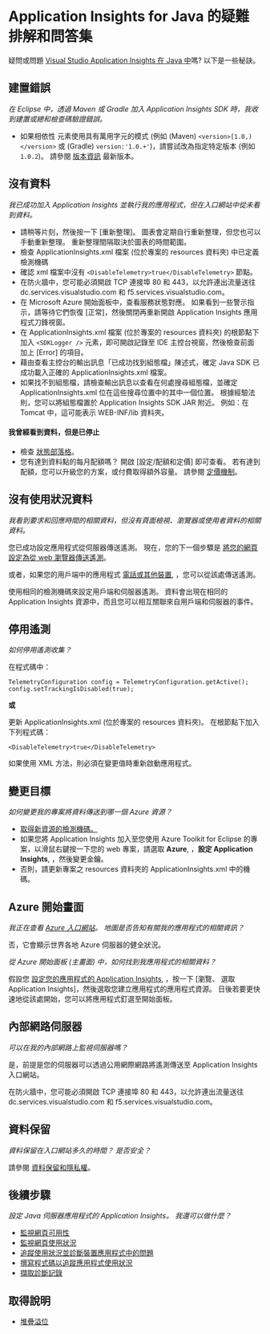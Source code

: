 <properties 
    pageTitle="疑難排解 Java Web 專案中的 Application Insights" 
    description="疑難排解指南 - 使用 Application Insights 監視即時的 Java 應用程式。" 
    services="application-insights" 
    documentationCenter="java"
    authors="alancameronwills" 
    manager="douge"/>

<tags 
    ms.service="application-insights" 
    ms.workload="tbd" 
    ms.tgt_pltfrm="ibiza" 
    ms.devlang="na" 
    ms.topic="article" 
    ms.date="10/21/2015" 
    ms.author="awills"/>
 
# Application Insights for Java 的疑難排解和問答集

疑問或問題 [Visual Studio Application Insights 在 Java 中][java]嗎? 以下是一些秘訣。


## 建置錯誤

*在 Eclipse 中，透過 Maven 或 Gradle 加入 Application Insights SDK 時，我收到建置或總和檢查碼驗證錯誤。*

* 如果相依性 <version> 元素使用具有萬用字元的模式 (例如 (Maven) `<version>[1.0,)</version>` 或 (Gradle) `version:'1.0.+'`)，請嘗試改為指定特定版本 (例如 `1.0.2`)。 請參閱 [版本資訊](app-insights-release-notes-java.md) 最新版本。

## 沒有資料 

*我已成功加入 Application Insights 並執行我的應用程式，但在入口網站中從未看到資料。*

* 請稍等片刻，然後按一下 [重新整理]。 圖表會定期自行重新整理，但您也可以手動重新整理。 重新整理間隔取決於圖表的時間範圍。
* 檢查 ApplicationInsights.xml 檔案 (位於專案的 resources 資料夾) 中已定義檢測機碼
* 確認 xml 檔案中沒有 `<DisableTelemetry>true</DisableTelemetry>` 節點。
* 在防火牆中，您可能必須開啟 TCP 連接埠 80 和 443，以允許連出流量送往 dc.services.visualstudio.com 和 f5.services.visualstudio.com。
* 在 Microsoft Azure 開始面板中，查看服務狀態對應。 如果看到一些警示指示，請等待它們恢復 [正常]，然後關閉再重新開啟 Application Insights 應用程式刀鋒視窗。
* 在 ApplicationInsights.xml 檔案 (位於專案的 resources 資料夾) 的根節點下加入 `<SDKLogger />` 元素，即可開啟記錄至 IDE 主控台視窗，然後檢查前面加上 [Error] 的項目。
* 藉由查看主控台的輸出訊息「已成功找到組態檔」陳述式，確定 Java SDK 已成功載入正確的 ApplicationInsights.xml 檔案。
* 如果找不到組態檔，請檢查輸出訊息以查看在何處搜尋組態檔，並確定 ApplicationInsights.xml 位在這些搜尋位置中的其中一個位置。 根據經驗法則，您可以將組態檔置於 Application Insights SDK JAR 附近。 例如：在 Tomcat 中，這可能表示 WEB-INF/lib 資料夾。



#### 我曾經看到資料，但是已停止

* 檢查 [狀態部落格](http://blogs.msdn.com/b/applicationinsights-status/)。
* 您有達到資料點的每月配額嗎？ 開啟 [設定/配額和定價] 即可查看。 若有達到配額，您可以升級您的方案，或付費取得額外容量。 請參閱 [定價機制](http://azure.microsoft.com/pricing/details/application-insights/)。



## 沒有使用狀況資料

*我看到要求和回應時間的相關資料，但沒有頁面檢視、瀏覽器或使用者資料的相關資料。*

您已成功設定應用程式從伺服器傳送遙測。 現在，您的下一個步驟是 [將您的網頁設定為從 web 瀏覽器傳送遙測][usage]。

或者，如果您的用戶端中的應用程式 [電話或其他裝置][platforms], ，您可以從該處傳送遙測。 

使用相同的檢測機碼來設定用戶端和伺服器遙測。 資料會出現在相同的 Application Insights 資源中，而且您可以相互關聯來自用戶端和伺服器的事件。



## 停用遙測

*如何停用遙測收集？*

在程式碼中：

    TelemetryConfiguration config = TelemetryConfiguration.getActive();
    config.setTrackingIsDisabled(true);


**或** 

更新 ApplicationInsights.xml (位於專案的 resources 資料夾)。 在根節點下加入下列程式碼：

    <DisableTelemetry>true</DisableTelemetry>

如果使用 XML 方法，則必須在變更值時重新啟動應用程式。

## 變更目標

*如何變更我的專案將資料傳送到哪一個 Azure 資源？*

* [取得新資源的檢測機碼。][java]
* 如果您將 Application Insights 加入至您使用 Azure Toolkit for Eclipse 的專案，以滑鼠右鍵按一下您的 web 專案，請選取 **Azure**, ，**設定 Application Insights**, ，然後變更金鑰。
* 否則，請更新專案之 resources 資料夾的 ApplicationInsights.xml 中的機碼。


## Azure 開始畫面

*我正在查看 [Azure 入口網站](http://portal.azure.com)。 地圖是否告知有關我的應用程式的相關資訊？*

否，它會顯示世界各地 Azure 伺服器的健全狀況。

*從 Azure 開始面板 (主畫面) 中，如何找到我應用程式的相關資料？*

假設您 [設定您的應用程式的 Application Insights][java], ，按一下 [瀏覽、 選取 Application Insights]，然後選取您建立應用程式的應用程式資源。 日後若要更快速地從該處開始，您可以將應用程式釘選至開始面板。

## 內部網路伺服器

*可以在我的內部網路上監視伺服器嗎？*

是，前提是您的伺服器可以透過公用網際網路將遙測傳送至 Application Insights 入口網站。 

在防火牆中，您可能必須開啟 TCP 連接埠 80 和 443，以允許連出流量送往 dc.services.visualstudio.com 和 f5.services.visualstudio.com。

## 資料保留 

*資料保留在入口網站多久的時間？ 是否安全？*

請參閱 [資料保留和隱私權][data]。

## 後續步驟

*設定 Java 伺服器應用程式的 Application Insights。 我還可以做什麼？*

* [監視網頁可用性][availability]
* [監視網頁使用狀況][usage]
* [追蹤使用狀況並診斷裝置應用程式中的問題][platforms]
* [撰寫程式碼以追蹤應用程式使用狀況][track]
* [擷取診斷記錄][javalogs]


## 取得說明

* [堆疊溢位](http://stackoverflow.com/questions/tagged/ms-application-insights)

<!--Link references-->

[availability]: app-insights-monitor-web-app-availability.md
[data]: app-insights-data-retention-privacy.md
[java]: app-insights-java-get-started.md
[javalogs]: app-insights-java-trace-logs.md
[platforms]: app-insights-platforms.md
[track]: app-insights-api-custom-events-metrics.md
[usage]: app-insights-web-track-usage.md

 
